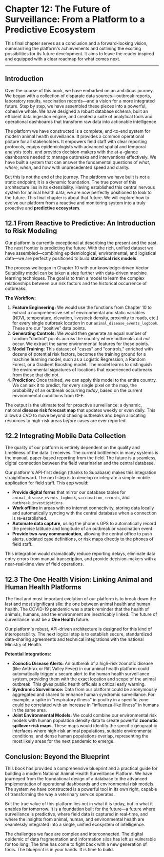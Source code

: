 # **Chapter 12: The Future of Surveillance: From a Platform to a Predictive Ecosystem**

This final chapter serves as a conclusion and a forward-looking vision, summarizing the platform's achievements and outlining the exciting possibilities for its future development. It aims to leave the reader inspired and equipped with a clear roadmap for what comes next.

---

## **Introduction**

Over the course of this book, we have embarked on an ambitious journey. We began with a collection of disparate data sources—outbreak reports, laboratory results, vaccination records—and a vision for a more integrated future. Step by step, we have assembled these pieces into a powerful, cohesive whole. We have designed a robust database schema, built an efficient data ingestion engine, and created a suite of analytical tools and operational dashboards that transform raw data into actionable intelligence.

The platform we have constructed is a complete, end-to-end system for modern animal health surveillance. It provides a common operational picture for all stakeholders. It empowers field staff with clear reporting protocols, equips epidemiologists with advanced spatial and temporal analysis tools, and provides decision-makers with the at-a-glance dashboards needed to manage outbreaks and interventions effectively. We have built a system that can answer the fundamental questions of *what*, *where*, *when*, and *how* with unprecedented speed and clarity.

But this is not the end of the journey. The platform we have built is not a static endpoint; it is a dynamic foundation. The true power of this architecture lies in its extensibility. Having established this central nervous system for animal health data, we are now perfectly positioned to look to the future. This final chapter is about that future. We will explore how to evolve our platform from a reactive and monitoring system into a truly proactive and **predictive ecosystem**.

## **12.1 From Reactive to Predictive: An Introduction to Risk Modeling**

Our platform is currently exceptional at describing the present and the past. The next frontier is predicting the future. With the rich, unified dataset we have assembled—combining epidemiological, environmental, and logistical data—we are perfectly positioned to build **statistical risk models**.

The process we began in Chapter 10 with our knowledge-driven Vector Suitability model can be taken a step further with data-driven machine learning techniques. The goal is to train a model to learn the complex relationships between our risk factors and the historical occurrence of outbreaks.

**The Workflow:**
1.  **Feature Engineering:** We would use the functions from Chapter 10 to extract a comprehensive set of environmental and static variables (NDVI, temperature, elevation, livestock density, proximity to roads, etc.) for every single outbreak location in our `animal_disease_events_logbook`. These are our "positive" data points.
2.  **Generating Controls:** We would then generate an equal number of random "control" points across the country where outbreaks did *not* occur. We extract the same environmental features for these points.
3.  **Model Training:** This dataset of "cases" and "controls," enriched with dozens of potential risk factors, becomes the training ground for a machine learning model, such as a Logistic Regression, a Random Forest, or a Gradient Boosting model. The model learns to distinguish the environmental signatures of locations that experienced outbreaks from those that did not.
4.  **Prediction:** Once trained, we can apply this model to the entire country. We can ask it to predict, for every single pixel on the map, the probability of an outbreak occurring *today*, based on the current environmental conditions from GEE.

The output is the ultimate tool for proactive surveillance: a dynamic, national **disease risk forecast map** that updates weekly or even daily. This allows a CVO to move beyond chasing outbreaks and begin allocating resources to high-risk areas *before* cases are ever reported.

## **12.2 Integrating Mobile Data Collection**

The quality of our platform is entirely dependent on the quality and timeliness of the data it receives. The current bottleneck in many systems is the manual, paper-based reporting from the field. The future is a seamless, digital connection between the field veterinarian and the central database.

Our platform's API-first design (thanks to Supabase) makes this integration straightforward. The next step is to develop or integrate a simple mobile application for field staff. This app would:
*   **Provide digital forms** that mirror our database tables for `animal_disease_events_logbook`, `vaccination_records`, and `outbreak_investigations`.
*   **Work offline** in areas with no internet connectivity, storing data locally and automatically syncing with the central database when a connection is re-established.
*   **Automate data capture,** using the phone's GPS to automatically record the precise latitude and longitude of an outbreak or vaccination event.
*   **Provide two-way communication,** allowing the central office to push alerts, updated case definitions, or risk maps directly to the phones of field staff.

This integration would dramatically reduce reporting delays, eliminate data entry errors from manual transcription, and provide decision-makers with a near-real-time view of field operations.

## **12.3 The One Health Vision: Linking Animal and Human Health Platforms**

The final and most important evolution of our platform is to break down the last and most significant silo: the one between animal health and human health. The COVID-19 pandemic was a stark reminder that the health of animals, humans, and the environment are inextricably linked. The future of surveillance must be a **One Health** future.

Our platform's robust, API-driven architecture is designed for this kind of interoperability. The next logical step is to establish secure, standardized data-sharing agreements and technical integrations with the national Ministry of Health.

**Potential Integrations:**
*   **Zoonotic Disease Alerts:** An outbreak of a high-risk zoonotic disease (like Anthrax or Rift Valley Fever) in our animal health platform could automatically trigger a secure alert to the human health surveillance system, providing them with the exact location and scope of the animal outbreak. This gives public health officials a critical early warning.
*   **Syndromic Surveillance:** Data from our platform could be anonymously aggregated and shared to enhance human syndromic surveillance. For example, a spike in "respiratory illness" in poultry in a specific zone could be correlated with an increase in "influenza-like illness" in humans in the same area.
*   **Joint Environmental Models:** We could combine our environmental risk models with human population density data to create powerful **zoonotic spillover risk maps**. These maps would identify the specific geographic interfaces where high-risk animal populations, suitable environmental conditions, and dense human populations overlap, representing the most likely areas for the next pandemic to emerge.

## **Conclusion: Beyond the Blueprint**

This book has provided a comprehensive blueprint and a practical guide for building a modern National Animal Health Surveillance Platform. We have journeyed from the foundational design of a database to the advanced implementation of operational dashboards and environmental risk models. The system we have constructed is a powerful tool in its own right, capable of transforming the way a veterinary service operates.

But the true value of this platform lies not in what it is today, but in what it enables for tomorrow. It is a foundation built for the future—a future where surveillance is predictive, where field data is captured in real-time, and where the insights from animal, human, and environmental health are seamlessly integrated into a single, unified ecosystem of intelligence.

The challenges we face are complex and interconnected. The digital epidemic of data fragmentation and information silos has left us vulnerable for too long. The time has come to fight back with a new generation of tools. The blueprint is in your hands. It is time to build.
